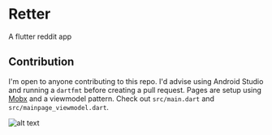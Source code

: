 # Retter

A flutter reddit app

## Contribution

I'm open to anyone contributing to this repo. I'd advise using Android Studio and running a `dartfmt` before creating a pull request.
Pages are setup using [Mobx](https://pub.dev/packages/mobx) and a viewmodel pattern. Check out `src/main.dart` and `src/mainpage_viewmodel.dart`.

![alt text](https://raw.githubusercontent.com/mzegar/Retter/master/screenshots/img1.jpg "img1")

